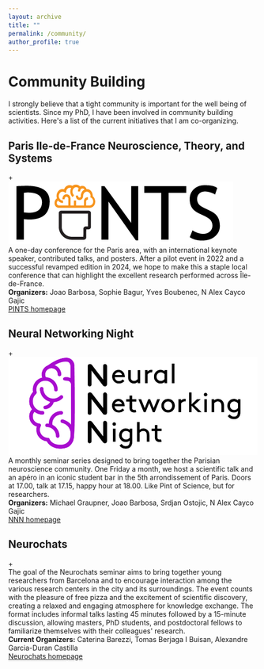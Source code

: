 ```yaml
---
layout: archive
title: ""
permalink: /community/
author_profile: true
---
```


<div class="page-header">
  <h1 class="page-header__title">Community Building</h1>
  <p class="page-header__subtitle">I strongly believe that a tight community is important for the well being of scientists. Since my PhD, I have been involved in community building activities. Here's a list of the current initiatives that I am co-organizing.</p>
</div>

<div class="community-grid">

  <div class="community-card collapsed">
    <div class="community-card__header">
      <h2 class="community-card__title">Paris Ile-de-France Neuroscience, Theory, and Systems</h2>
      <div class="community-card__expand-indicator">+</div>
    </div>
    <div class="community-card__expandable">
      <img src="../images/pints_header_10.png" alt="PINTS" class="community-card__image">
      <div class="community-card__content">
        A one-day conference for the Paris area, with an international keynote speaker, contributed talks, and posters. After a pilot event in 2022 and a successful revamped edition in 2024, we hope to make this a staple local conference that can highlight the excellent research performed across Île-de-France.
      </div>
      <div class="community-card__meta">
        <strong>Organizers:</strong> Joao Barbosa, Sophie Bagur, Yves Boubenec, N Alex Cayco Gajic
      </div>
      <div class="community-card__links">
        <a href="https://pints.fr" class="community-link">PINTS homepage</a>
      </div>
    </div>
  </div>

  <div class="community-card collapsed">
    <div class="community-card__header">
      <h2 class="community-card__title">Neural Networking Night</h2>
      <div class="community-card__expand-indicator">+</div>
    </div>
    <div class="community-card__expandable">
      <img src="../images/logo-NNN_small2.png" alt="NNN" class="community-card__image">
      <div class="community-card__content">
        A monthly seminar series designed to bring together the Parisian neuroscience community. One Friday a month, we host a scientific talk and an apéro in an iconic student bar in the 5th arrondissement of Paris. Doors at 17.00, talk at 17.15, happy hour at 18.00. Like Pint of Science, but for researchers.
      </div>
      <div class="community-card__meta">
        <strong>Organizers:</strong> Michael Graupner, Joao Barbosa, Srdjan Ostojic, N Alex Cayco Gajic
      </div>
      <div class="community-card__links">
        <a href="https://neuralnetworkingnight.github.io/" class="community-link">NNN homepage</a>
      </div>
    </div>
  </div>

  <div class="community-card collapsed">
    <div class="community-card__header">
      <h2 class="community-card__title">Neurochats</h2>
      <div class="community-card__expand-indicator">+</div>
    </div>
    <div class="community-card__expandable">
      <div class="community-card__content">
        The goal of the Neurochats seminar aims to bring together young researchers from Barcelona and to encourage interaction among the various research centers in the city and its surroundings. The event counts with the pleasure of free pizza and the excitement of scientific discovery, creating a relaxed and engaging atmosphere for knowledge exchange. The format includes informal talks lasting 45 minutes followed by a 15-minute discussion, allowing masters, PhD students, and postdoctoral fellows to familiarize themselves with their colleagues' research.
      </div>
      <div class="community-card__meta">
        <strong>Current Organizers:</strong> Caterina Barezzi, Tomas Berjaga I Buisan, Alexandre Garcia-Duran Castilla
      </div>
      <div class="community-card__links">
        <a href="https://www.crm.cat/neurochats-seminar/" class="community-link">Neurochats homepage</a>
      </div>
    </div>
  </div>

</div>
